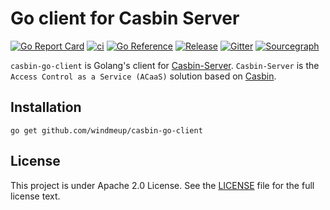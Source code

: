 Go client for Casbin Server
====
[![Go Report Card](https://goreportcard.com/badge/github.com/casbin/casbin-go-client)](https://goreportcard.com/report/github.com/casbin/casbin-go-client)
[![ci](https://img.shields.io/github/workflow/status/casbin/casbin-go-client/CI)](https://github.com/casbin/casbin-go-client/actions)
[![Go Reference](https://pkg.go.dev/badge/github.com/casbin/casbin-go-client.svg)](https://pkg.go.dev/github.com/casbin/casbin-go-client)
[![Release](https://img.shields.io/github/release/casbin/casbin-go-client.svg)](https://github.com/casbin/casbin-go-client/releases/latest)
[![Gitter](https://badges.gitter.im/Join%20Chat.svg)](https://gitter.im/casbin/lobby)
[![Sourcegraph](https://sourcegraph.com/github.com/casbin/casbin-go-client/-/badge.svg)](https://sourcegraph.com/github.com/casbin/casbin-go-client?badge)

``casbin-go-client`` is Golang's client for [Casbin-Server](https://github.com/casbin/casbin-server). ``Casbin-Server`` is the ``Access Control as a Service (ACaaS)`` solution based on [Casbin](https://github.com/casbin/casbin).

## Installation

    go get github.com/windmeup/casbin-go-client

## License

This project is under Apache 2.0 License. See the [LICENSE](LICENSE) file for the full license text.
